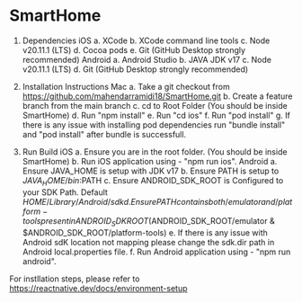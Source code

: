  # SmartHome

1. Dependencies
    iOS
        a. XCode
        b. XCode command line tools 
        c. Node v20.11.1 (LTS)
        d. Cocoa pods
        e. Git (GitHub Desktop strongly recommended)
    Android
        a. Android Studio
        b. JAVA JDK v17
        c. Node v20.11.1 (LTS)
        d. Git (GitHub Desktop strongly recommended)

2.	Installation Instructions
   Mac 
        a. Take a git checkout from https://github.com/mahendarramidi18/SmartHome.git
        b. Create a feature branch from the main  branch 
        c. cd to Root Folder (You should be inside SmartHome)
        d. Run "npm install"
        e. Run "cd ios"
        f. Run "pod install"
        g. If there is any issue with installing pod dependencies run "bundle install" and "pod install" after bundle is successfull.

3.	Run Build
    iOS
        a. Ensure you are in the root folder. (You should be inside SmartHome)
        b. Run iOS application using - "npm run ios". 
    Android
        a. Ensure JAVA_HOME is setup with JDK v17 
        b. Ensure PATH is setup to $JAVA_HOME/bin:$PATH
        c. Ensure ANDROID_SDK_ROOT is Configured to your SDK Path. Default $HOME/Library/Android/sdk
        d. Ensure PATH contains both /emulator and /platform-tools present in ANDROID_SDK ROOT ($ANDROID_SDK_ROOT/emulator & $ANDROID_SDK_ROOT/platform-tools)
        e. If there is any issue with Android sdK location not mapping please change the sdk.dir path in Android local.properties file.
        f. Run Android application using - "npm run android". 

For instllation steps, please refer to 
https://reactnative.dev/docs/environment-setup
